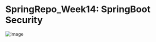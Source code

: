 # SpringRepo_Week14: SpringBoot Security

![image](https://github.com/user-attachments/assets/7d34c63d-42d4-47bb-bfba-4c968f3d1a79)
